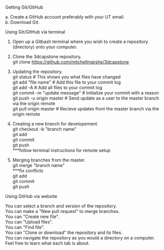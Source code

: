 Getting Git/GitHub

a. Create a GitHub account preferably with your UT email.
<br/>
b. Download Git.

Using Git/GitHub via terminal

1. Open up a Gitbash terminal where you wish to create a repository (directory) onto your computer.

2. Clone the 3dcapstone repository.
   <br/>
   git clone https://github.com/mitchellmarshe/3dcapstone

3. Updating the repository.
   <br/>
   git status # This shows you what files have changed
   <br/>
   git add "file name" # Add this file to your commit log
   <br/>
   git add -A # Add all files to your commit log
   <br/>
   git commit -m "update message" # Initialize your commit with a reason
   <br/>
   git push -u origin master # Send update as a user to the master branch via the origin remote
   <br/>
   git pull origin master # Recieve updates from the master branch via the origin remote
   
4. Creating a new branch for developement.
   <br/>
   git checkout -b "branch name"
   <br/>
   git add
   <br/>
   git commit
   <br/>
   git push
   <br/>
   ***follow terminal instructions for remote setup
   
5. Merging branches from the master.
   <br/>
   git merge "branch name"
   <br/>
   ***fix conflicts
   <br/>
   git add
   <br/>
   git commit
   <br/>
   git push
   <br/>

Using GitHub via website

You can select a branch and version of the repository.
<br/>
You can make a "New pull request" to merge branches.
<br/>
You can "Create new file".
<br/>
You can "Upload files".
<br/>
You can "Find file".
<br/>
You can "Clone or download" the repository and its files.
<br/>
You can navigate the repository as you would a directory on a computer.
<br/>
Feel free to learn what each tab is about.
   